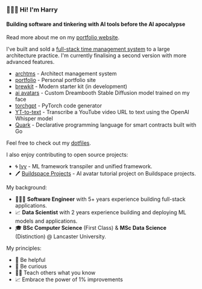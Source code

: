 ### 🙋🏻‍♂️ Hi! I'm Harry

#### Building software and tinkering with AI tools before the AI apocalypse

Read more about me on my [portfolio website](https://www.harrybaines.net/).

I've built and sold a [full-stack time management system](https://www.harrybaines.net/blog/archtms) to a large architecture practice. I'm currently finalising a second version with more advanced features.

- [archtms](https://www.harrybaines.net/blog/archtms) - Architect management system  
- [portfolio](https://github.com/harrybaines/portfolio) - Personal portfolio site  
- [brewkit](https://github.com/harrybaines/brewkit) - Modern starter kit  (in development)
- [ai avatars](https://github.com/harrybaines/ai-avatar-generator) - Custom Dreambooth Stable Diffusion model trained on my face  
- [torchgpt](https://github.com/harrybaines/torchgpt) - PyTorch code generator  
- [YT-to-text](https://github.com/harrybaines/gradio-whisper) - Transcribe a YouTube video URL to text using the OpenAI Whisper model  
- [Quark](https://github.com/harrybaines/Quark) - Declarative programming language for smart contracts built with Go

Feel free to check out my [dotfiles](https://github.com/harrybaines/dotfiles).

I also enjoy contributing to open source projects:

- 🌀 [Ivy](https://github.com/unifyai/ivy) - ML framework transpiler and unified framework.
- 🖊️ [Buildspace Projects](https://github.com/buildspace/buildspace-projects) - AI avatar tutorial project on Buildspace projects.

My background:

- 👨🏻‍💻 **Software Engineer** with 5+ years experience building full-stack applications.
- 📈 **Data Scientist** with 2 years experience building and deploying ML models and applications.
- 🎓 **BSc Computer Science** (First Class) & **MSc Data Science** (Distinction) @ Lancaster University.

My principles:
- 🤝 Be helpful
- 🤔 Be curious
- 👨‍🏫 Teach others what you know
- 📈 Embrace the power of 1% improvements
